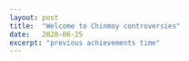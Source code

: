 ```yaml
---
layout: post
title:  "Welcome to Chinmoy controversies"
date:   2020-06-25
excerpt: "previous achievements time"
---
```

